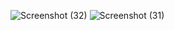 ![Screenshot (32)](https://user-images.githubusercontent.com/89903372/202494856-a30a5e15-3b25-4227-a4b7-19907e58a41a.png)
![Screenshot (31)](https://user-images.githubusercontent.com/89903372/202494865-40d0ee4e-c40c-462a-af48-991d64586685.png)

